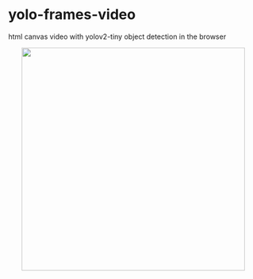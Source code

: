 # yolo-frames-video
html canvas video with yolov2-tiny object detection in the browser

<p align="center">
<img src="yolo_frames_video.gif" width="450" height="450">
</p>
